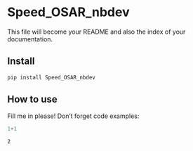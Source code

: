 Speed_OSAR_nbdev
================

<!-- WARNING: THIS FILE WAS AUTOGENERATED! DO NOT EDIT! -->

This file will become your README and also the index of your
documentation.

## Install

``` sh
pip install Speed_OSAR_nbdev
```

## How to use

Fill me in please! Don’t forget code examples:

``` python
1+1
```

    2
